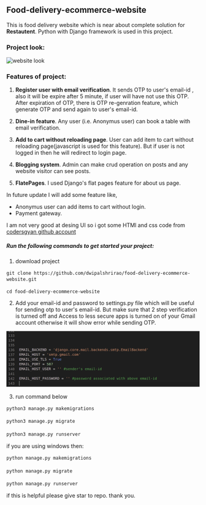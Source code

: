 ## Food-delivery-ecommerce-website
  This is food delivery website which is near about complete solution for **Restautent**. 
  Python with Django framework is used in this project.

  ### Project look:
  ![website look](https://github.com/[username]/[reponame]/blob/master/website_look.gif)

  ### Features of project:

  1. **Register user with email verification**. It sends OTP to user's email-id , also it will be expire after 5 minute, if user will have not use this OTP. After expiration of OTP, there is OTP re-genration feature,
  which generate OTP and send again to user's email-id.

  2. **Dine-in feature**. Any user (i.e. Anonymus user) can book a table with email verification.

  3. **Add to cart without reloading page**. User can add item to cart without reloading page(javascript is used for this feature). 
  But if user is not logged in then he will redirect to login page.

  4. **Blogging system**. Admin can make crud operation on posts and any website visitor can see posts.

  5. **FlatePages**. I used Django's flat pages feature for about us page.


  In future update I will add some feature like,
  * Anonymus user can add items to cart without login.
  * Payment gateway.
  
  
  I am not very good at desing UI so i got some HTMl and css code from [codersgyan github account](https://github.com/codersgyan/Responsive-restaurant-website)
  ##### Run the following commands to get started your project:

  1. download project

  ```
  git clone https://github.com/dwipalshrirao/food-delivery-ecommerce-website.git

  cd food-delivery-ecommerce-website
  ```

  2. Add your email-id and password to settings.py file which will be useful for sending otp to user's email-id. But make sure that 2 step verification is turned off and Access to less secure apps is turned on of your Gmail account otherwise it will show error while sending OTP.

  ![add email and password](https://github.com/dwipalshrirao/food-delivery-ecommerce-website/blob/main/Screenshot1.png)


  3. run command below

  ```python
  python3 manage.py makemigrations

  python3 manage.py migrate

  python3 manage.py runserver
  ```

  if you are using windows then:
  
  ```python
  python manage.py makemigrations

  python manage.py migrate

  python manage.py runserver
```

  if this is helpful please give star to repo. 
  thank you.




  
